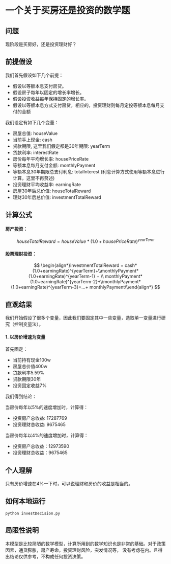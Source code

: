 # 一个关于买房还是投资的数学题

## 问题

现阶段是买房好，还是投资理财好？

## 前提假设

我们首先假设如下几个前提：

+ 假设以等额本息支付房贷。
+ 假设房子每年以固定的增长率增长。
+ 假设投资收益每年保持固定的增长率。
+ 假设以等额本息方式支付房贷，相应的，投资理财则每月定投等额本息每月支付的金额

我们设定有如下几个变量：

+ 房屋总值: houseValue
+ 当前手上现金: cash
+ 贷款期限, 这里我们假定都是30年期限: yearTerm
+ 贷款利率: interestRate
+ 房价每年平均增长率: housePriceRate
+ 等额本息每月支付金额: monthlyPayment
+ 等额本息30年期限总支付利息: totalInterest (利息计算方式使用等额本息进行计算，这里不再赘述)
+ 投资理财平均收益率: earningRate
+ 房屋30年后总价值: houseTotalReward
+ 理财30年后总价值: investmentTotalReward

## 计算公式

#### 房产投资：

$$
houseTotalReward = houseValue*(1.0 + housePriceRate)^{yearTerm}
$$

#### 股票理财投资：

$$
\begin{align*}investmentTotalReward = cash*(1.0+earningRate)^{yearTerm}+\\monthlyPayment*(1.0+earningRate)^{yearTerm-1} + \\ monthlyPayment*(1.0+earningRate)^{yearTerm-2}+\\monthlyPayment*(1.0+earningRate)^{yearTerm-3}+...+ monthlyPayment\\\end{align*}
$$



## 直观结果

我们开始假设了很多个变量，因此我们要固定其中一些变量，选取单一变量进行研究（控制变量法）。

#### 1. 以房价增速为变量

首先固定：

+ 当前持有现金100w
+ 房屋总价值400w
+ 贷款利率5.59%
+ 贷款期限30年
+ 投资固定收益7%

我们得到结论：

当房价每年以5%的速度增加时，计算得：

+ 投资房产总收益: 17287769
+ 投资理财总收益:  9675465

当房价每年以4%的速度增加时，计算得：

+ 投资房产总收益：12973590
+ 投资理财总收益：9675465

## 个人理解

只有房价增速在4%一下时，可以说理财和房价的收益是相当的。

## 如何本地运行

`python investDecision.py`

## 局限性说明

本模型是比较简陋的数学模型，计算所用到的数学知识也是非常的基础。对于政策因素，通货膨胀，房产寿命，投资理财风险，突发情况等， 没有考虑在内。且得出结论仅供参考，不构成任何投资决策。

